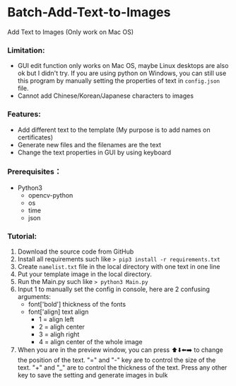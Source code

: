# Batch-Add-Text-to-Images
Add Text to Images (Only work on Mac OS)

### Limitation:
+ GUI edit function only works on Mac OS, maybe Linux desktops are also ok but I didn't try. If you are using python on Windows, you can still use this program by manually setting the properties of text in ```config.json``` file. 
+ Cannot add Chinese/Korean/Japanese characters to images

### Features:
+ Add different text to the template (My purpose is to add names on certificates)
+ Generate new files and the filenames are the text
+ Change the text properties in GUI by using keyboard

### Prerequisites：
+ Python3
  + opencv-python
  + os
  + time
  + json

### Tutorial:
1. Download the source code from GitHub
2. Install all requirements such like ```> pip3 install -r requirements.txt```
3. Create ```namelist.txt``` file in the local directory with one text in one line
4. Put your template image in the local directory.
5. Run the Main.py such like ```> python3 Main.py```
6. Input 1 to manually set the config in console, here are 2 confusing arguments:
    + font['bold'] thickness of the fonts
    + font['align] text align
      + 1 = align left
      + 2 = aligh center
      + 3 = aligh right
      + 4 = align center of the whole image
7. When you are in the preview window, you can press ⬆️⬇️⬅️➡️ to change the position of the text. "=" and "-" key are to control the size of the text. "+" and "_" are to control the thickness of the text. Press any other key to save the setting and generate images in bulk
